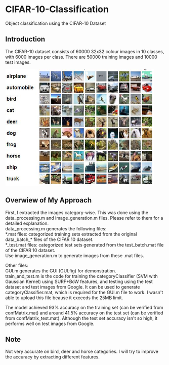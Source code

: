 # CIFAR-10-Classification
Object classification using the CIFAR-10 Dataset

## Introduction
The CIFAR-10 dataset consists of 60000 32x32 colour images in 10 classes, with 6000 images per class. There are 50000 training images and 10000 test images.

![alt tag](https://github.com/My-Machine-Learning-Projects/CIFAR-10-Classification/blob/master/CIFAR-10%20Classes.JPG)

## Overwiew of My Approach
First, I extracted the images category-wise. This was done using the data_processing.m and image_generation.m files. Please refer to them for a detailed explanation.<br/>data_processing.m generates the following files:<br/>
\*.mat files: categorized training sets extracted from the original data_batch\_\* files of the CIFAR 10 dataset.<br/>
\*\_test.mat files: categorized test sets generated from the test_batch.mat file of the CIFAR 10 dataset. <br/>
Use image_generation.m to generate images from these .mat files.

Other files:<br/>
GUI.m generates the GUI (GUI.fig) for demonstration.<br/>
train_and_test.m is the code for training the categoryClassifier (SVM with Gaussian Kernel) using SURF+BoW features, and testing using the test dataset and test images from Google. It can be used to generate categoryClassifier.mat, which is required for the GUI.m file to work. I wasn't able to upload this file beause it exceeds the 25MB limit.<br/>

The model achieved 93% accuracy on the training set (can be verified from confMatrix.mat) and around 41.5% accuracy on the test set (can be verified from confMatrix_test.mat). Although the test set accuracy isn't so high, it performs well on test images from Google.

## Note
Not very accurate on bird, deer and horse categories. I will try to improve the accuracy by extracting different features.
